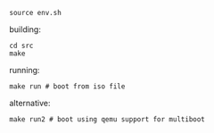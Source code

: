 ```
source env.sh
```

building:
```
cd src
make
```

running:
```
make run # boot from iso file
```
alternative:
```
make run2 # boot using qemu support for multiboot
```
